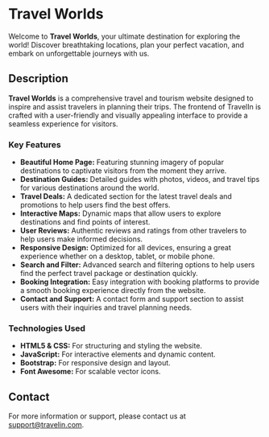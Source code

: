# Travel Worlds

Welcome to **Travel Worlds**, your ultimate destination for exploring the world! Discover breathtaking locations, plan your perfect vacation, and embark on unforgettable journeys with us.

## Description

**Travel Worlds** is a comprehensive travel and tourism website designed to inspire and assist travelers in planning their trips. The frontend of TravelIn is crafted with a user-friendly and visually appealing interface to provide a seamless experience for visitors.

### Key Features

- **Beautiful Home Page:** Featuring stunning imagery of popular destinations to captivate visitors from the moment they arrive.
- **Destination Guides:** Detailed guides with photos, videos, and travel tips for various destinations around the world.
- **Travel Deals:** A dedicated section for the latest travel deals and promotions to help users find the best offers.
- **Interactive Maps:** Dynamic maps that allow users to explore destinations and find points of interest.
- **User Reviews:** Authentic reviews and ratings from other travelers to help users make informed decisions.
- **Responsive Design:** Optimized for all devices, ensuring a great experience whether on a desktop, tablet, or mobile phone.
- **Search and Filter:** Advanced search and filtering options to help users find the perfect travel package or destination quickly.
- **Booking Integration:** Easy integration with booking platforms to provide a smooth booking experience directly from the website.
- **Contact and Support:** A contact form and support section to assist users with their inquiries and travel planning needs.

### Technologies Used

- **HTML5 & CSS:** For structuring and styling the website.
- **JavaScript:** For interactive elements and dynamic content.
- **Bootstrap:** For responsive design and layout.
- **Font Awesome:** For scalable vector icons.

## Contact

For more information or support, please contact us at [support@travelin.com](mailto:support@travelworlds.com).
